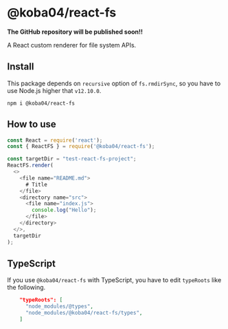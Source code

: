 # @koba04/react-fs

**The GitHub repository will be published soon!!**

A React custom renderer for file system APIs.


## Install

This package depends on `recursive` option of `fs.rmdirSync`, so you have to use Node.js higher that `v12.10.0`.

```
npm i @koba04/react-fs
```

## How to use

```js
const React = require('react');
const { ReactFS } = require('@koba04/react-fs');

const targetDir = "test-react-fs-project";
ReactFS.render(
  <>
    <file name="README.md">
      # Title
    </file>
    <directory name="src">
      <file name="index.js">
        console.log("Hello");
      </file>
    </directory>
  </>,
  targetDir
);
```

## TypeScript

If you use `@koba04/react-fs` with TypeScript, you have to edit `typeRoots` like the following.

```json
    "typeRoots": [
      "node_modules/@types",
      "node_modules/@koba04/react-fs/types",
    ]
```
